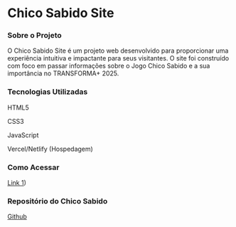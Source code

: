 <h1>Chico Sabido Site</h1>

 

<h3>Sobre o Projeto</h3>

O Chico Sabido Site é um projeto web desenvolvido para proporcionar uma experiência intuitiva e impactante para seus visitantes. O site foi construído com foco em passar informações sobre o Jogo Chico Sabido e a sua importância no TRANSFORMA+ 2025.

<h3>Tecnologias Utilizadas</h3>

HTML5

CSS3

JavaScript

Vercel/Netlify (Hospedagem)

<h3>Como Acessar</h3>

[Link 1](http://chico-sabido-site-transforma.vercel.app))

<h3>Repositório do Chico Sabido</h3>

[Github](https://github.com/MatHenriqueAssis/Chico-Quiz-Flask-App)
